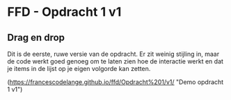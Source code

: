 # FFD - Opdracht 1 v1
## Drag en drop

Dit is de eerste, ruwe versie van de opdracht. Er zit weinig stijling in, maar de code werkt goed genoeg om te laten zien hoe de interactie werkt en dat je items in de lijst op je eigen volgorde kan zetten.

(https://francescodelange.github.io/ffd/Opdracht%201/v1/ "Demo opdracht 1 v1")
